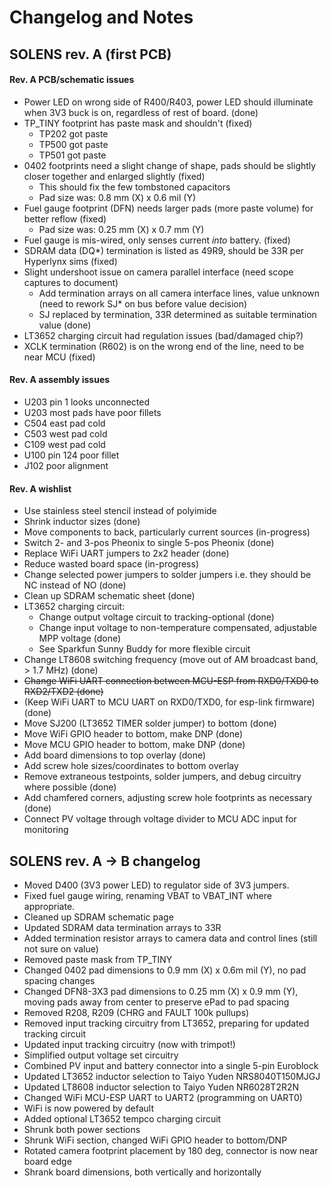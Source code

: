 # Changelog and Notes

## SOLENS rev. A (first PCB)

#### Rev. A PCB/schematic issues


* Power LED on wrong side of R400/R403, power LED should illuminate when 3V3 buck is on, regardless of rest of board. (done)
* TP\_TINY footprint has paste mask and shouldn't (fixed)
    * TP202 got paste
    * TP500 got paste
    * TP501 got paste
* 0402 footprints need a slight change of shape, pads should be slightly closer together and enlarged slightly (fixed)
    * This should fix the few tombstoned capacitors
    * Pad size was: 0.8 mm (X) x 0.6 mil (Y)
* Fuel gauge footprint (DFN) needs larger pads (more paste volume) for better reflow (fixed)
    * Pad size was: 0.25 mm (X) x 0.7 mm (Y)
* Fuel gauge is mis-wired, only senses current _into_ battery. (fixed)
* SDRAM data (DQ*) termination is listed as 49R9, should be 33R per Hyperlynx sims (fixed)
* Slight undershoot issue on camera parallel interface (need scope captures to document)
    * Add termination arrays on all camera interface lines, value unknown (need to rework SJ* on bus before value decision)
    * SJ replaced by termination, 33R determined as suitable termination value (done)
* LT3652 charging circuit had regulation issues (bad/damaged chip?)
* XCLK termination (R602) is on the wrong end of the line, need to be near MCU (fixed)

#### Rev. A assembly issues

* U203 pin 1 looks unconnected
* U203 most pads have poor fillets
* C504 east pad cold
* C503 west pad cold
* C109 west pad cold
* U100 pin 124 poor fillet
* J102 poor alignment

#### Rev. A wishlist

* Use stainless steel stencil instead of polyimide
* Shrink inductor sizes (done)
* Move components to back, particularly current sources (in-progress)
* Switch 2- and 3-pos Pheonix to single 5-pos Pheonix (done)
* Replace WiFi UART jumpers to 2x2 header (done)
* Reduce wasted board space (in-progress)
* Change selected power jumpers to solder jumpers i.e. they should be NC instead of NO (done)
* Clean up SDRAM schematic sheet (done)
* LT3652 charging circuit:
    * Change output voltage circuit to tracking-optional (done)
    * Change input voltage to non-temperature compensated, adjustable MPP voltage (done)
    * See Sparkfun Sunny Buddy for more flexible circuit
* Change LT8608 switching frequency (move out of AM broadcast band, > 1.7 MHz) (done)
* ~~Change WiFi UART connection between MCU-ESP from RXD0/TXD0 to RXD2/TXD2 (done)~~
* (Keep WiFi UART to MCU UART on RXD0/TXD0, for esp-link firmware) (done)
* Move SJ200 (LT3652 TIMER solder jumper) to bottom (done)
* Move WiFi GPIO header to bottom, make DNP (done)
* Move MCU GPIO header to bottom, make DNP (done)
* Add board dimensions to top overlay (done)
* Add screw hole sizes/coordinates to bottom overlay
* Remove extraneous testpoints, solder jumpers, and debug circuitry where possible (done)
* Add chamfered corners, adjusting screw hole footprints as necessary (done)
* Connect PV voltage through voltage divider to MCU ADC input for monitoring

## SOLENS rev. A -> B changelog

* Moved D400 (3V3 power LED) to regulator side of 3V3 jumpers.
* Fixed fuel gauge wiring, renaming VBAT to VBAT_INT where appropriate.
* Cleaned up SDRAM schematic page
* Updated SDRAM data termination arrays to 33R
* Added termination resistor arrays to camera data and control lines (still not sure on value)
* Removed paste mask from TP_TINY
* Changed 0402 pad dimensions to 0.9 mm (X) x 0.6m mil (Y), no pad spacing changes
* Changed DFN8-3X3 pad dimensions to 0.25 mm (X) x 0.9 mm (Y), moving pads away from center to preserve ePad to pad spacing
* Removed R208, R209 (CHRG and FAULT 100k pullups)
* Removed input tracking circuitry from LT3652, preparing for updated tracking circuit
* Updated input tracking circuitry (now with trimpot!)
* Simplified output voltage set circuitry
* Combined PV input and battery connector into a single 5-pin Euroblock
* Updated LT3652 inductor selection to Taiyo Yuden NRS8040T150MJGJ
* Updated LT8608 inductor selection to Taiyo Yuden NR6028T2R2N
* Changed WiFi MCU-ESP UART to UART2 (programming on UART0)
* WiFi is now powered by default
* Added optional LT3652 tempco charging circuit
* Shrunk both power sections
* Shrunk WiFi section, changed WiFi GPIO header to bottom/DNP
* Rotated camera footprint placement by 180 deg, connector is now near board edge
* Shrank board dimensions, both vertically and horizontally
